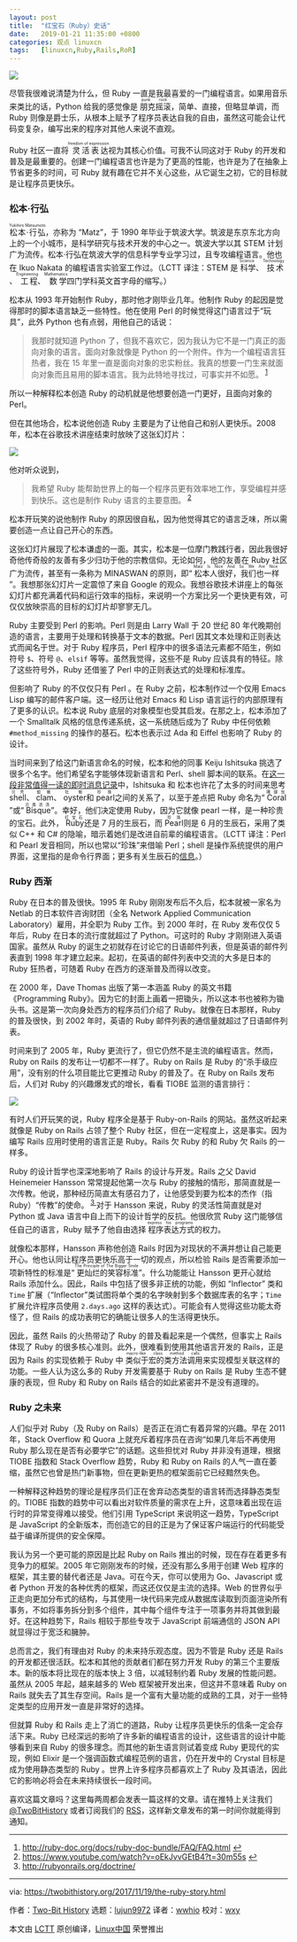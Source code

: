 ```yaml
---
layout: post
title:	"红宝石（Ruby）史话"
date:	2019-01-21 11:35:00 +0800 
categories:	观点 linuxcn 
tags:	[linuxcn,Ruby,Rails,RoR]
---
```



![](/Asserts/Images/album/201901/21/113443k7kzkkmmi17o9hmb.jpg)


尽管我很难说清楚为什么，但 Ruby 一直是我最喜爱的一门编程语言。如果用音乐来类比的话，Python 给我的感觉像是<ruby> 朋克摇滚 <rt>  punk rock </rt></ruby>，简单、直接，但略显单调，而 Ruby 则像是爵士乐，从根本上赋予了程序员表达自我的自由，虽然这可能会让代码变复杂，编写出来的程序对其他人来说不直观。


Ruby 社区一直将<ruby> 灵活表达 <rt>  freedom of expression </rt></ruby>视为其核心价值。可我不认同这对于 Ruby 的开发和普及是最重要的。创建一门编程语言也许是为了更高的性能，也许是为了在抽象上节省更多的时间，可 Ruby 就有趣在它并不关心这些，从它诞生之初，它的目标就是让程序员更快乐。


### 松本·行弘


<ruby> 松本·行弘 <rt>  Yukihiro Matsumoto </rt></ruby>，亦称为 “Matz”，于 1990 年毕业于筑波大学。筑波是东京东北方向上的一个小城市，是科学研究与技术开发的中心之一。筑波大学以其 STEM 计划广为流传。松本·行弘在筑波大学的信息科学专业学习过，且专攻编程语言。他也在 Ikuo Nakata 的编程语言实验室工作过。（LCTT 译注：STEM 是<ruby> 科学 <rt>  Science </rt></ruby>、<ruby> 技术 <rt>  Technology </rt></ruby>、<ruby> 工程 <rt>  Engineering </rt></ruby>、<ruby> 数学 <rt>  Mathematics </rt></ruby>四门学科英文首字母的缩写。）


松本从 1993 年开始制作 Ruby，那时他才刚毕业几年。他制作 Ruby 的起因是觉得那时的脚本语言缺乏一些特性。他在使用 Perl 的时候觉得这门语言过于“玩具”，此外 Python 也有点弱，用他自己的话说：



> 
> 我那时就知道 Python 了，但我不喜欢它，因为我认为它不是一门真正的面向对象的语言。面向对象就像是 Python 的一个附件。作为一个编程语言狂热者，我在 15 年里一直是面向对象的忠实粉丝。我真的想要一门生来就面向对象而且易用的脚本语言。我为此特地寻找过，可事实并不如愿。<sup id="fnref1"> <a href="#fn1" rel="footnote">  1 </a></sup>
> 
> 
> 


所以一种解释松本创造 Ruby 的动机就是他想要创造一门更好，且面向对象的 Perl。


但在其他场合，松本说他创造 Ruby 主要是为了让他自己和别人更快乐。2008 年，松本在谷歌技术讲座结束时放映了这张幻灯片：


![](/Asserts/Images/album/201901/21/113725byof7tcffforu5xo.jpg)


他对听众说到，



> 
> 我希望 Ruby 能帮助世界上的每一个程序员更有效率地工作，享受编程并感到快乐。这也是制作 Ruby 语言的主要意图。<sup id="fnref2"> <a href="#fn2" rel="footnote">  2 </a></sup>
> 
> 
> 


松本开玩笑的说他制作 Ruby 的原因很自私，因为他觉得其它的语言乏味，所以需要创造一点让自己开心的东西。


这张幻灯片展现了松本谦虚的一面。其实，松本是一位摩门教践行者，因此我很好奇他传奇般的友善有多少归功于他的宗教信仰。无论如何，他的友善在 Ruby 社区广为流传，甚至有一条称为 MINASWAN 的原则，即“<ruby> 松本人很好，我们也一样 <rt>  Matz Is Nice And So We Are Nice </rt></ruby>”。我想那张幻灯片一定震惊了来自 Google 的观众。我想谷歌技术讲座上的每张幻灯片都充满着代码和运行效率的指标，来说明一个方案比另一个更快更有效，可仅仅放映崇高的目标的幻灯片却寥寥无几。


Ruby 主要受到 Perl 的影响。Perl 则是由 Larry Wall 于 20 世纪 80 年代晚期创造的语言，主要用于处理和转换基于文本的数据。Perl 因其文本处理和正则表达式而闻名于世。对于 Ruby 程序员，Perl 程序中的很多语法元素都不陌生，例如符号 `$`、符号 `@`、`elsif` 等等。虽然我觉得，这些不是 Ruby 应该具有的特征。除了这些符号外，Ruby 还借鉴了 Perl 中的正则表达式的处理和标准库。


但影响了 Ruby 的不仅仅只有 Perl 。在 Ruby 之前，松本制作过一个仅用 Emacs Lisp 编写的邮件客户端。这一经历让他对 Emacs 和 Lisp 语言运行的内部原理有了更多的认识。松本说 Ruby 底层的对象模型也受其启发。在那之上，松本添加了一个 Smalltalk 风格的信息传递系统，这一系统随后成为了 Ruby 中任何依赖 `#method_missing` 的操作的基石。松本也表示过 Ada 和 Eiffel 也影响了 Ruby 的设计。


当时间来到了给这门新语言命名的时候，松本和他的同事 Keiju Ishitsuka 挑选了很多个名字。他们希望名字能够体现新语言和 Perl、shell 脚本间的联系。在[这一段非常值得一读的即时消息记录](http://blade.nagaokaut.ac.jp/cgi-bin/scat.rb/ruby/ruby-talk/88819)中，Ishitsuka 和 松本也许花了太多的时间来思考 <ruby> shell <rt>  贝壳 </rt></ruby>、<ruby> clam <rt>  蛤蛎 </rt></ruby>、<ruby> oyster <rt>  牡蛎 </rt></ruby>和<ruby> pearl <rt>  珍珠 </rt></ruby>之间的关系了，以至于差点把 Ruby 命名为“<ruby> Coral <rt>  珊瑚虫 </rt></ruby>”或“<ruby> Bisque <rt>  贝类浓汤 </rt></ruby>”。幸好，他们决定使用 Ruby，因为它就像 pearl 一样，是一种珍贵的宝石。此外，<ruby> Ruby <rt>  红宝石 </rt></ruby> 还是 7 月的生辰石，而 <ruby> Pearl <rt>  珍珠 </rt></ruby> 则是 6 月的生辰石，采用了类似 C++ 和 C# 的隐喻，暗示着她们是改进自前辈的编程语言。（LCTT 译注：Perl 和 Pearl 发音相同，所以也常以“珍珠”来借喻 Perl；shell 是操作系统提供的用户界面，这里指的是命令行界面；更多有关生辰石的[信息](https://zh.wikipedia.org/zh-hans/%E8%AA%95%E7%94%9F%E7%9F%B3)。）


### Ruby 西渐


Ruby 在日本的普及很快。1995 年 Ruby 刚刚发布后不久后，松本就被一家名为 Netlab 的日本软件咨询财团（全名 Network Applied Communication Laboratory）雇用，并全职为 Ruby 工作。到 2000 年时，在 Ruby 发布仅仅 5 年后，Ruby 在日本的流行度就超过了 Python。可这时的 Ruby 才刚刚进入英语国家。虽然从 Ruby 的诞生之初就存在讨论它的日语邮件列表，但是英语的邮件列表直到 1998 年才建立起来。起初，在英语的邮件列表中交流的大多是日本的 Ruby 狂热者，可随着 Ruby 在西方的逐渐普及而得以改变。


在 2000 年，Dave Thomas 出版了第一本涵盖 Ruby 的英文书籍《Programming Ruby》。因为它的封面上画着一把锄头，所以这本书也被称为锄头书。这是第一次向身处西方的程序员们介绍了 Ruby。就像在日本那样，Ruby 的普及很快，到 2002 年时，英语的 Ruby 邮件列表的通信量就超过了日语邮件列表。


时间来到了 2005 年，Ruby 更流行了，但它仍然不是主流的编程语言。然而，Ruby on Rails 的发布让一切都不一样了。Ruby on Rails 是 Ruby 的“杀手级应用”，没有别的什么项目能比它更推动 Ruby 的普及了。在 Ruby on Rails 发布后，人们对 Ruby 的兴趣爆发式的增长，看看 TIOBE 监测的语言排行：


![](/Asserts/Images/album/201901/21/113540p016666ubvcvabbj.png)


有时人们开玩笑的说，Ruby 程序全是基于 Ruby-on-Rails 的网站。虽然这听起来就像是 Ruby on Rails 占领了整个 Ruby 社区，但在一定程度上，这是事实。因为编写 Rails 应用时使用的语言正是 Ruby。Rails 欠 Ruby 的和 Ruby 欠 Rails 的一样多。


Ruby 的设计哲学也深深地影响了 Rails 的设计与开发。Rails 之父 David Heinemeier Hansson 常常提起他第一次与 Ruby 的接触的情形，那简直就是一次传教。他说，那种经历简直太有感召力了，让他感受到要为松本的杰作（指 Ruby）“传教”的使命。<sup id="fnref3"> <a href="#fn3" rel="footnote">  3 </a></sup> 对于 Hansson 来说，Ruby 的灵活性简直就是对 Python 或 Java 语言中自上而下的设计哲学的反抗。他很欣赏 Ruby 这门能够信任自己的语言，Ruby 赋予了他自由选择<ruby> 程序表达方式 <rt>  express his programs </rt></ruby>的权力。


就像松本那样，Hansson 声称他创造 Rails 时因为对现状的不满并想让自己能更开心。他也认同让程序员更快乐高于一切的观点，所以检验 Rails 是否需要添加一项新特性的标准是“<ruby> 更灿烂的笑容标准 <rt>  The Principle of The Bigger Smile </rt></ruby>”。什么功能能让 Hansson 更开心就给 Rails 添加什么。因此，Rails 中包括了很多非正统的功能，例如 “Inflector” 类和 `Time` 扩展（“Inflector”类试图将单个类的名字映射到多个数据库表的名字；`Time` 扩展允许程序员使用 `2.days.ago` 这样的表达式）。可能会有人觉得这些功能太奇怪了，但 Rails 的成功表明它的确能让很多人的生活得更快乐。


因此，虽然 Rails 的火热带动了 Ruby 的普及看起来是一个偶然，但事实上 Rails 体现了 Ruby 的很多核心准则。此外，很难看到使用其他语言开发的 Rails，正是因为 Rails 的实现依赖于 Ruby 中<ruby> 类似于宏的类方法调用 <rt>  macro-like class method calls </rt></ruby>来实现模型关联这样的功能。一些人认为这么多的 Ruby 开发需要基于 Ruby on Rails 是 Ruby 生态不健康的表现，但 Ruby 和 Ruby on Rails 结合的如此紧密并不是没有道理的。


### Ruby 之未来


人们似乎对 Ruby（及 Ruby on Rails）是否正在消亡有着异常的兴趣。早在 2011 年，Stack Overflow 和 Quora 上就充斥着程序员在咨询“如果几年后不再使用 Ruby 那么现在是否有必要学它”的话题。这些担忧对 Ruby 并非没有道理，根据 TIOBE 指数和 Stack Overflow 趋势，Ruby 和 Ruby on Rails 的人气一直在萎缩，虽然它也曾是热门新事物，但在更新更热的框架面前它已经黯然失色。


一种解释这种趋势的理论是程序员们正在舍弃动态类型的语言转而选择静态类型的。TIOBE 指数的趋势中可以看出对软件质量的需求在上升，这意味着出现在运行时的异常变得难以接受。他们引用 TypeScript 来说明这一趋势，TypeScript 是 JavaScript 的全新版本，而创造它的目的正是为了保证客户端运行的代码能受益于编译所提供的安全保障。


我认为另一个更可能的原因是比起 Ruby on Rails 推出的时候，现在存在着更多有竞争力的框架。2005 年它刚刚发布的时候，还没有那么多用于创建 Web 程序的框架，其主要的替代者还是 Java。可在今天，你可以使用为 Go、Javascript 或者 Python 开发的各种优秀的框架，而这还仅仅是主流的选择。Web 的世界似乎正走向更加分布式的结构，与其使用一块代码来完成从数据库读取到页面渲染所有事务，不如将事务拆分到多个组件，其中每个组件专注于一项事务并将其做到最好。在这种趋势下，Rails 相较于那些专攻于 JavaScript 前端通信的 JSON API 就显得过于宽泛和臃肿。


总而言之，我们有理由对 Ruby 的未来持乐观态度。因为不管是 Ruby 还是 Rails 的开发都还很活跃。松本和其他的贡献者们都在努力开发 Ruby 的第三个主要版本。新的版本将比现在的版本快上 3 倍，以减轻制约着 Ruby 发展的性能问题。虽然从 2005 年起，越来越多的 Web 框架被开发出来，但这并不意味着 Ruby on Rails 就失去了其生存空间。Rails 是一个富有大量功能的成熟的工具，对于一些特定类型的应用开发一直是非常好的选择。


但就算 Ruby 和 Rails 走上了消亡的道路，Ruby 让程序员更快乐的信条一定会存活下来。Ruby 已经深远的影响了许多新的编程语言的设计，这些语言的设计中能够看到来自 Ruby 的很多理念。而其他的新生语言则试着变成 Ruby 更现代的实现，例如 Elixir 是一个强调函数式编程范例的语言，仍在开发中的 Crystal 目标是成为使用静态类型的 Ruby 。世界上许多程序员都喜欢上了 Ruby 及其语法，因此它的影响必将会在未来持续很长一段时间。


喜欢这篇文章吗？这里每两周都会发表一篇这样的文章。请在推特上关注我们 [@TwoBitHistory](https://twitter.com/TwoBitHistory) 或者订阅我们的 [RSS](https://twobithistory.org/feed.xml)，这样新文章发布的第一时间你就能得到通知。




---


1. <http://ruby-doc.org/docs/ruby-doc-bundle/FAQ/FAQ.html> [↩](#fnref1)
2. <https://www.youtube.com/watch?v=oEkJvvGEtB4?t=30m55s> [↩](#fnref2)
3. <http://rubyonrails.org/doctrine/>




---


via: <https://twobithistory.org/2017/11/19/the-ruby-story.html>


作者：[Two-Bit History](https://twobithistory.org) 选题：[lujun9972](https://github.com/lujun9972) 译者：[wwhio](https://github.com/wwhio) 校对：[wxy](https://github.com/wxy)


本文由 [LCTT](https://github.com/LCTT/TranslateProject) 原创编译，[Linux中国](https://linux.cn/) 荣誉推出
